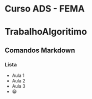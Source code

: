 # Curso ADS  - FEMA
# TrabalhoAlgoritimo
## Comandos Markdown

### Lista  
- Aula 1
- Aula 2
- Aula 3
- 😀
